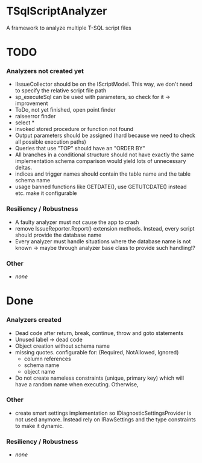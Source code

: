 # TSqlScriptAnalyzer

A framework to analyze multiple T-SQL script files

# TODO

### Analyzers not created yet

- IIssueCollector should be on the IScriptModel. This way, we don't need to specify the relative script file path
- sp_executeSql can be used with parameters, so check for it -> improvement
- ToDo, not yet finished, open point finder
- raiseerror finder
- select *
- invoked stored procedure or function not found
- Output parameters should be assigned (hard because we need to check all possible execution paths)
- Queries that use "TOP" should have an "ORDER BY"
- All branches in a conditional structure should not have exactly the same implementation
  schema comparison would yield lots of unnecessary deltas.
- indices and trigger names should contain the table name and the table schema name
- usage banned functions like GETDATE(), use GETUTCDATE() instead etc. make it configurable

### Resiliency / Robustness

- A faulty analyzer must not cause the app to crash
- remove IssueReporter.Report() extension methods. Instead, every script should provide the database name
- Every analyzer must handle situations where the database name is not known -> maybe through analyzer base class to
  provide such handling!?

### Other

- *none*

# Done

### Analyzers created

- Dead code after return, break, continue, throw and goto statements
- Unused label -> dead code
- Object creation without schema name
- missing quotes. configurable for: (Required, NotAllowed, Ignored)
    - column references
    - schema name
    - object name
- Do not create nameless constraints (unique, primary key) which will have a random name when executing. Otherwise,

### Other

- create smart settings implementation so IDiagnosticSettingsProvider is not used anymore. Instead rely on
  IRawSettings<out TSettings> and the type constraints to make it dynamic.

### Resiliency / Robustness

- *none*